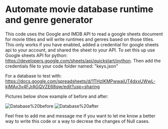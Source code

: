 # Automate movie database runtime and genre generator

This code uses the Google and IMDB API to read a google sheets document for movie titles and will write runtimes and genres based on those titles. This only works if you have enabled, added a credential for google sheets api to your account, and shared the sheet to your API. To set this up use Google sheets API for python: https://developers.google.com/sheets/api/quickstart/python. Then add the credentials file to your code folder named: "keys.json"

For a database to test with: https://docs.google.com/spreadsheets/d/1THzIKMPwwajUT4dxxUWwL-kjMAx3y4FJrAGQVZE68qw/edit?usp=sharing

Pictures below show example of before and after:

![Database%20before](https://github.com/lucasichen/Create-title-genre-from-movie-database/blob/main/Database%20before.png)
![Database%20after](https://github.com/lucasichen/Create-title-genre-from-movie-database/blob/main/Database%20after.png)

Feel free to add me and message me if you want to let me know a better way to write this code or a way to decrese the changes of Null cases.
